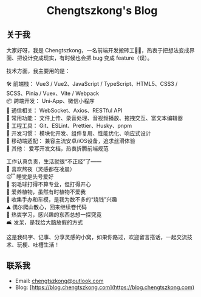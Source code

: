 <H1 align="center">Chengtszkong's Blog</H1>

## 关于我

大家好呀，我是 Chengtszkong，一名前端开发搬砖工👨‍💻，热衷于把想法变成界面、把设计变成现实，有时候也会把 bug 变成 feature（误）。

技术方面，我主要用的是：

🛠 前端栈： Vue3 / Vue2、JavaScript / TypeScript、HTML5、CSS3 / SCSS、Pinia / Vuex、Vite / Webpack  
📦 跨端开发： Uni-App、微信小程序  
🔌 通信相关： WebSocket、Axios、RESTful API  
🧾 常用功能： 文件上传、录音处理、音视频播放、拖拽交互、富文本编辑器  
🔧 工程工具： Git、ESLint、Prettier、Husky、pnpm  
🧪 开发习惯： 模块化开发、组件复用、性能优化、响应式设计  
📱 移动端适配： 兼容主流安卓/iOS设备，追求丝滑体验  
🧩 其他： 爱写开发文档，热衷折腾前端规范

工作认真负责，生活就很“不正经”了——  
🌙 喜欢熬夜（灵感都在凌晨）  
😴 睡觉是头号爱好  
🏸 羽毛球打得不算专业，但打得开心  
🌿 爱养植物，虽然有时植物不爱我  
🧸 收集手办和车模，是我为数不多的“烧钱”兴趣  
⛰️ 偶尔爬山散心，回来继续卷代码  
🧠 热衷学习，感兴趣的东西总想一探究竟  
🛋️ 发呆，是我给大脑放假的方式

这是我码字、记事、分享灵感的小窝，如果你路过，欢迎留言搭话，一起交流技术、玩梗、吐槽生活！

<!-- <details><summary>显示更多</summary>

</details> -->

## 联系我

- Email: [chengtszkong@outlook.com](mailto:chengtszkong@outlook.com)
- Blog: [https://blog.chengtszkong.com](https://blog.chengtszkong.com)
